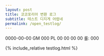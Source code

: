 ```yaml
---
layout: post
title: 코코포리아 변환 로그
subtitle: 테스트 디지게 어렵네
permalink: /open_testlog/
---
```


0000-00-00
GM 000
PL 00 00 00 00
룰: 000

{% include_relative testlog.html %}
